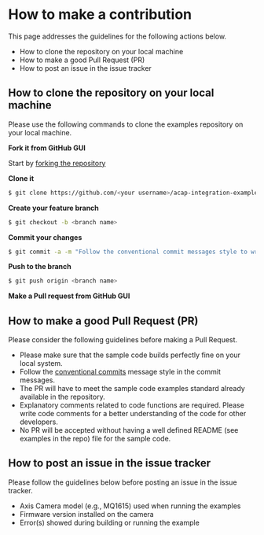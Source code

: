 # How to make a contribution

This page addresses the guidelines for the following actions below.

- How to clone the repository on your local machine
- How to make a good Pull Request (PR)
- How to post an issue in the issue tracker

## How to clone the repository on your local machine

Please use the following commands to clone the examples repository on your local machine.

**Fork it from GitHub GUI**

Start by [forking the repository](https://docs.github.com/en/github/getting-started-with-github/fork-a-repo)

**Clone it**

```bash
$ git clone https://github.com/<your username>/acap-integration-examples-aws.git
```

**Create your feature branch**

```bash
$ git checkout -b <branch name>
```

**Commit your changes**

```bash
$ git commit -a -m "Follow the conventional commit messages style to write this message"
```

**Push to the branch**

```bash
$ git push origin <branch name>
```

**Make a Pull request from GitHub GUI**

## How to make a good Pull Request (PR)

Please consider the following guidelines before making a Pull Request.

- Please make sure that the sample code builds perfectly fine on your local system.
- Follow the [conventional commits](https://www.conventionalcommits.org) message style in the commit messages.
- The PR will have to meet the sample code examples standard already available in the repository.
- Explanatory comments related to code functions are required. Please write code comments for a better understanding of the code for other developers.
- No PR will be accepted without having a well defined README (see examples in the repo) file for the sample code.

## How to post an issue in the issue tracker

Please follow the guidelines below before posting an issue in the issue tracker.

- Axis Camera model (e.g., MQ1615) used when running the examples
- Firmware version installed on the camera
- Error(s) showed during building or running the example
